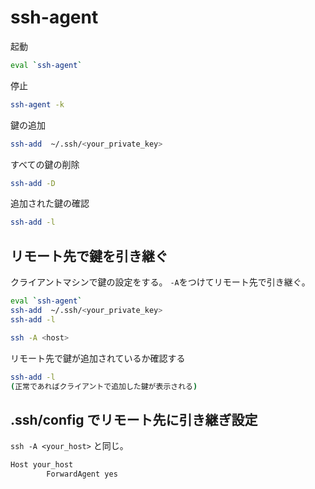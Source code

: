 # ssh-agent

起動

```bash
eval `ssh-agent`
```

停止

```bash
ssh-agent -k
```

鍵の追加

```bash
ssh-add  ~/.ssh/<your_private_key>
```

すべての鍵の削除

```bash
ssh-add -D
```

追加された鍵の確認

```bash
ssh-add -l
```

## リモート先で鍵を引き継ぐ

クライアントマシンで鍵の設定をする。
`-A`をつけてリモート先で引き継ぐ。

```bash
eval `ssh-agent`
ssh-add  ~/.ssh/<your_private_key>
ssh-add -l

ssh -A <host>
```

リモート先で鍵が追加されているか確認する

```bash
ssh-add -l
(正常であればクライアントで追加した鍵が表示される)
```

## .ssh/config でリモート先に引き継ぎ設定

`ssh -A <your_host>` と同じ。

```bash
Host your_host
        ForwardAgent yes
```
